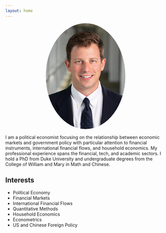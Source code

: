 ```yaml
---
layout: home
---
```


<p align="center">
  <a href="url"><img src= "/assets/images/portrait_web.jpg" width="250" style="border-radius:50%"></a>
</p>

I am a political economist focusing on the relationship between economic markets and government policy with particular attention to financial instruments, international financial flows, and household economics. My professional experience spans the financial, tech, and academic sectors. I hold a PhD from Duke University and undergraduate degrees from the College of William and Mary in Math and Chinese.

## Interests
- Political Economy
- Financial Markets
- International Financial Flows
- Quantitative Methods
- Household Economics
- Econometrics
- US and Chinese Foreign Policy
<!-- - International Trade -->
<!-- - International Institutions -->
<!-- - Qualitative Methods -->
